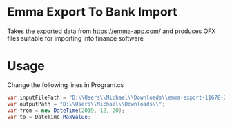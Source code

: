 # Emma Export To Bank Import
Takes the exported data from https://emma-app.com/ and produces OFX files suitable for importing into finance software

# Usage
Change the following lines in Program.cs

 ```csharp
var inputFilePath = "D:\\Users\\Michael\\Downloads\\emma-export-11678-2020-09-22T10_24_18+00_00-19584.xlsx";
var outputPath = "D:\\Users\\Michael\\Downloads\\";
var from = new DateTime(2019, 12, 20);
var to = DateTime.MaxValue;
